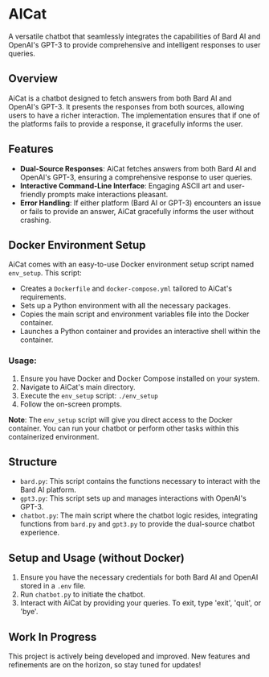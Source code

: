 # AICat


A versatile chatbot that seamlessly integrates the capabilities of Bard AI and OpenAI's GPT-3 to provide comprehensive and intelligent responses to user queries.

## Overview

AiCat is a chatbot designed to fetch answers from both Bard AI and OpenAI's GPT-3. It presents the responses from both sources, allowing users to have a richer interaction. The implementation ensures that if one of the platforms fails to provide a response, it gracefully informs the user.

## Features

- **Dual-Source Responses**: AiCat fetches answers from both Bard AI and OpenAI's GPT-3, ensuring a comprehensive response to user queries.
- **Interactive Command-Line Interface**: Engaging ASCII art and user-friendly prompts make interactions pleasant.
- **Error Handling**: If either platform (Bard AI or GPT-3) encounters an issue or fails to provide an answer, AiCat gracefully informs the user without crashing.

## Docker Environment Setup

AiCat comes with an easy-to-use Docker environment setup script named `env_setup`. This script:

- Creates a `Dockerfile` and `docker-compose.yml` tailored to AiCat's requirements.
- Sets up a Python environment with all the necessary packages.
- Copies the main script and environment variables file into the Docker container.
- Launches a Python container and provides an interactive shell within the container.

### Usage:

1.  Ensure you have Docker and Docker Compose installed on your system.
2.  Navigate to AiCat's main directory.
3.  Execute the `env_setup` script: `./env_setup`
4.  Follow the on-screen prompts.

**Note**: The `env_setup` script will give you direct access to the Docker container. You can run your chatbot or perform other tasks within this containerized environment.

## Structure

- `bard.py`: This script contains the functions necessary to interact with the Bard AI platform.
- `gpt3.py`: This script sets up and manages interactions with OpenAI's GPT-3.
- `chatbot.py`: The main script where the chatbot logic resides, integrating functions from `bard.py` and `gpt3.py` to provide the dual-source chatbot experience.

## Setup and Usage (without Docker)

1.  Ensure you have the necessary credentials for both Bard AI and OpenAI stored in a `.env` file.
2.  Run `chatbot.py` to initiate the chatbot.
3.  Interact with AiCat by providing your queries. To exit, type 'exit', 'quit', or 'bye'.

## Work In Progress

This project is actively being developed and improved. New features and refinements are on the horizon, so stay tuned for updates!
